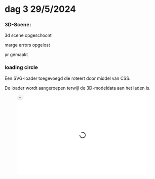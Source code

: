 # dag 3 29/5/2024

### 3D-Scene:

3d scene opgeschoont&#x20;

marge errors opgelost&#x20;

pr gemaakt

### loading circle&#x20;

Een SVG-loader toegevoegd die roteert door middel van CSS.

De loader wordt aangeroepen terwijl de 3D-modeldata aan het laden is.

<figure><img src="../.gitbook/assets/image (51).png" alt=""><figcaption></figcaption></figure>
